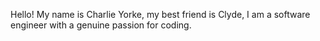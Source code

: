 Hello! My name is Charlie Yorke, my best friend is Clyde, I am a software engineer with a genuine passion for coding. 





